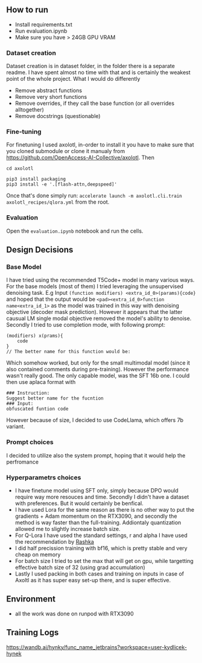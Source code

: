 ## How to run
- Install requirements.txt
- Run evaluation.ipynb
- Make sure you have > 24GB GPU VRAM

### Dataset creation
Dataset creation is in dataset folder, in the folder there is a separate readme.
I have spent almost no time with that and is certainly the weakest point of the whole project. What I would do differently
- Remove abstract functions
- Remove very short functions
- Remove overrides, if they call the base function (or all overrides alltogether)
- Remove docstrings (questionable)

### Fine-tuning
For finetuning I used axolotl, in-order to install it you have to make sure that you cloned submodule
or clone it manualy from https://github.com/OpenAccess-AI-Collective/axolotl. Then
```
cd axolotl

pip3 install packaging
pip3 install -e '.[flash-attn,deepspeed]'
```
Once that's done simply run:
`accelerate launch -m axolotl.cli.train axolotl_recipes/qlora.yml` from the root.

### Evaluation
Open the `evaluation.ipynb` notebook and run the cells.

## Design Decisions
### Base Model
I have tried using the recommended T5Code+ model in many various ways.
For the base models (most of them) I tried leveraging the unsupervised denoising task. E.g Input `(function modifiers) <extra_id_0>(params){code}` and hoped that
the output would be `<pad><extra_id_0>function name<extra_id_1>` as the model
was trained in this way with denoising objective (decoder mask prediction). However it appears that the latter
causual LM single modal objective removed the model's ability to denoise. Secondly I tried to use completion mode, with following prompt:
```
(modifiers) x(prams){
    code
}
// The better name for this function would be: 
```
Which somehow worked, but only for the small multimodal model (since it also contained comments during pre-training). However the performance wasn't really good.
The only capable model, was the SFT 16b one. I could then use aplaca format with

```
### Instruction:
Suggest better name for the fucntion
### Input:
obfuscated funtion code
```

However because of size, I decided to use CodeLlama, which offers 7b variant.

### Prompt choices
I decided to utilize also the system prompt, hoping that it would help the perfromance

### Hyperparametrs choices
- I have finetune model using SFT only, simply because DPO would require way more resouces and time. Secondly I didn't have a dataset
with preferences. But it would certainly be benfical.
- I have used Lora for the same reason as there is no other way to put the gradients + Adam momentum on the RTX3090, and secondly the method is way faster than the full-training. Addiontaly quantization allowed me to slightly increase batch size.
- For Q-Lora I have used the standard settings, r and alpha I have used the recommendation by [Rashka](https://magazine.sebastianraschka.com/p/practical-tips-for-finetuning-llms)
- I did half precission training with bf16, which is pretty stable and very cheap on memory
- For batch size I tried to set the max that will get on gpu, while targetting effective batch size of 32 (using grad accumulation)
- Lastly I used packing in both cases and training on inputs in case of Axoltl as it has super easy set-up there, and is super effective.

## Environment
- all the work was done on runpod with RTX3090

## Training Logs
https://wandb.ai/hynky/func_name_jetbrains?workspace=user-kydlicek-hynek
